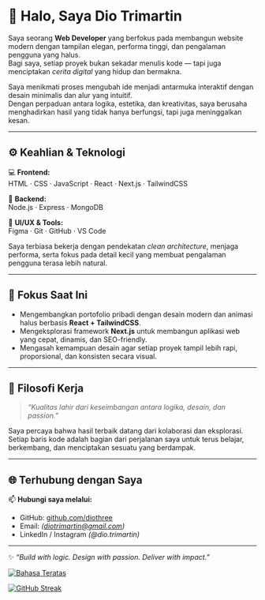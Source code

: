 # 👋 Halo, Saya Dio Trimartin

Saya seorang **Web Developer** yang berfokus pada membangun website modern dengan tampilan elegan, performa tinggi, dan pengalaman pengguna yang halus.  
Bagi saya, setiap proyek bukan sekadar menulis kode — tapi juga menciptakan *cerita digital* yang hidup dan bermakna.  

Saya menikmati proses mengubah ide menjadi antarmuka interaktif dengan desain minimalis dan alur yang intuitif.  
Dengan perpaduan antara logika, estetika, dan kreativitas, saya berusaha menghadirkan hasil yang tidak hanya berfungsi, tapi juga meninggalkan kesan.  

---

## ⚙️ Keahlian & Teknologi

💻 **Frontend:**  
HTML · CSS · JavaScript · React · Next.js · TailwindCSS  

🧠 **Backend:**  
Node.js · Express · MongoDB  

🎨 **UI/UX & Tools:**  
Figma · Git · GitHub · VS Code  

Saya terbiasa bekerja dengan pendekatan *clean architecture*, menjaga performa, serta fokus pada detail kecil yang membuat pengalaman pengguna terasa lebih natural.  

---

## 🚀 Fokus Saat Ini

- Mengembangkan portofolio pribadi dengan desain modern dan animasi halus berbasis **React + TailwindCSS**.  
- Mengeksplorasi framework **Next.js** untuk membangun aplikasi web yang cepat, dinamis, dan SEO-friendly.  
- Mengasah kemampuan desain agar setiap proyek tampil lebih rapi, proporsional, dan konsisten secara visual.  

---

## 💭 Filosofi Kerja

> *“Kualitas lahir dari keseimbangan antara logika, desain, dan passion.”*  

Saya percaya bahwa hasil terbaik datang dari kolaborasi dan eksplorasi.  
Setiap baris kode adalah bagian dari perjalanan saya untuk terus belajar, berkembang, dan menciptakan sesuatu yang berdampak.  

---

## 🌐 Terhubung dengan Saya

📫 **Hubungi saya melalui:**  
- GitHub: [github.com/diothree](https://github.com/diothree)  
- Email: *(diotrimartin@gmail.com)*  
- LinkedIn / Instagram *(@dio.trimartin)*  

---

✨ *“Build with logic. Design with passion. Deliver with impact.”*

[![Bahasa Teratas](https://github-readme-stats.vercel.app/api/top-langs/?username=diothree&layout=compact&theme=radical)](https://github.com/anuraghazra/github-readme-stats)

[![GitHub Streak](https://github-readme-streak-stats.herokuapp.com/?user=diothree&theme=radical)](https://git.io/streak-stats)
